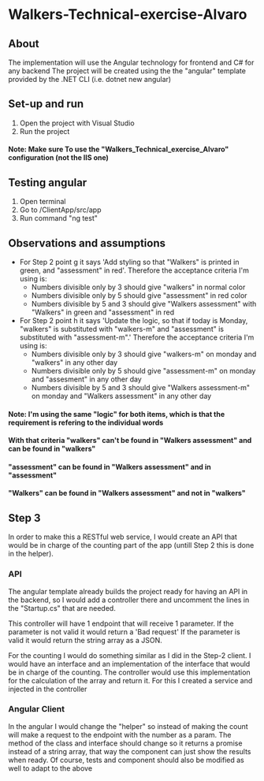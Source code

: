 # Walkers-Technical-exercise-Alvaro

## About 
The implementation will use the Angular technology for frontend and C# for any backend
The project will be created using the the "angular" template provided by the .NET CLI (i.e. dotnet new angular) 

## Set-up and run
1. Open the project with Visual Studio
2. Run the project 

#### Note: Make sure To use the "Walkers_Technical_exercise_Alvaro" configuration (not the IIS one)

## Testing angular
1. Open terminal
2. Go to <projectLocation>/ClientApp/src/app
3. Run command "ng test"


## Observations and assumptions 
- For Step 2 point g it says 'Add styling so that "Walkers" is printed in green, and "assessment" in red'. 
  Therefore the acceptance criteria I'm using is:
    - Numbers divisible only by 3 should give "walkers" in normal color
    - Numbers divisible only by 5 should give "assessment" in red color
    - Numbers divisible by 5 and 3 should give "Walkers assessment" with "Walkers" in green and "assessment" in red
- For Step 2 point h it says 'Update the logic, so that if today is Monday, "walkers" is substituted with "walkers-m" and "assessment" is substituted with "assessment-m".'
  Therefore the acceptance criteria I'm using is:
    - Numbers divisible only by 3 should give "walkers-m" on monday and "walkers" in any other day
    - Numbers divisible only by 5 should give "assessment-m" on monday and "assesment" in any other day
    - Numbers divisible by 5 and 3 should give "Walkers assessment-m" on monday and "Walkers assessment" in any other day

#### Note: I'm using the same "logic" for both items, which is that the requirement is refering to the individual words 
#### With that criteria "walkers" can't be found in "Walkers assessment" and can be found in "walkers" 
#### "assessment" can be found in "Walkers assessment" and in "assessment"
#### "Walkers" can be found in "Walkers assessment" and not in "walkers"


## Step 3
In order to make this a RESTful web service, I would create an API that would be in charge of the counting part of the app (untill Step 2 this is done in the helper). 

### API
The angular template already builds the project ready for having an API in the backend, so I would add a controller there and uncomment the lines in the "Startup.cs" that are needed. 

This controller will have 1 endpoint that will receive 1 parameter. 
If the parameter is not valid it would return a 'Bad request' 
If the parameter is valid it would return the string array as a JSON.

For the counting I would do something similar as I did in the Step-2 client. I would have an interface and an implementation of the interface that would be in charge of the counting.
The controller would use this implementation for the calculation of the array and return it. 
For this I created a service and injected in the controller

### Angular Client
In the angular I would change the "helper" so instead of making the count will make a request to the endpoint with the number as a param. 
The method of the class and interface should change so it returns a promise instead of a string array, that way the component can just show the results when ready. 
Of course, tests and component should also be modified as well to adapt to the above






